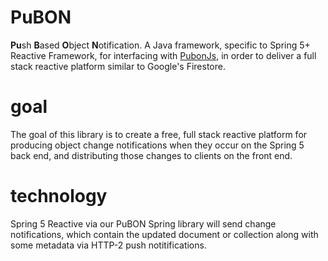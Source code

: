 # PuBON
**Pu**sh **B**ased **O**bject **N**otification. A Java framework, specific to Spring 5+ Reactive Framework, for interfacing with [PubonJs](https://github.com/psotos/pubonjs), in order to deliver a full stack reactive platform similar to Google's Firestore.

# goal
The goal of this library is to create a free, full stack reactive platform for producing object change notifications when they occur on the Spring 5 back end, and distributing those changes to clients on the front end.

# technology
Spring 5 Reactive via our PuBON Spring library will send change notifications, which contain the updated document or collection along with some metadata via HTTP-2 push notitifications.
